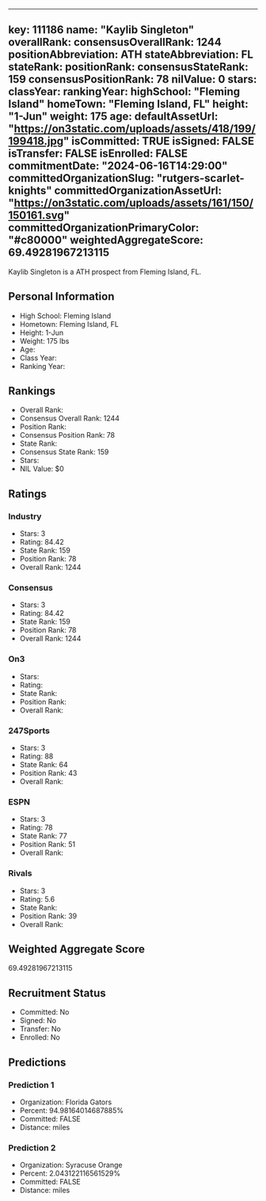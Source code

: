 ---
  key: 111186
  name: "Kaylib Singleton"
  overallRank: 
  consensusOverallRank: 1244
  positionAbbreviation: ATH
  stateAbbreviation: FL
  stateRank: 
  positionRank: 
  consensusStateRank: 159
  consensusPositionRank: 78
  nilValue: 0
  stars: 
  classYear: 
  rankingYear: 
  highSchool: "Fleming Island"
  homeTown: "Fleming Island, FL"
  height: "1-Jun"
  weight: 175
  age: 
  defaultAssetUrl: "https://on3static.com/uploads/assets/418/199/199418.jpg"
  isCommitted: TRUE
  isSigned: FALSE
  isTransfer: FALSE
  isEnrolled: FALSE
  commitmentDate: "2024-06-16T14:29:00"
  committedOrganizationSlug: "rutgers-scarlet-knights"
  committedOrganizationAssetUrl: "https://on3static.com/uploads/assets/161/150/150161.svg"
  committedOrganizationPrimaryColor: "#c80000"
  weightedAggregateScore: 69.49281967213115
  ---
  
  Kaylib Singleton is a ATH prospect from Fleming Island, FL.
  
  ## Personal Information
  - High School: Fleming Island
  - Hometown: Fleming Island, FL
  - Height: 1-Jun
  - Weight: 175 lbs
  - Age: 
  - Class Year: 
  - Ranking Year: 
  
  ## Rankings
  - Overall Rank: 
  - Consensus Overall Rank: 1244
  - Position Rank: 
  - Consensus Position Rank: 78
  - State Rank: 
  - Consensus State Rank: 159
  - Stars: 
  - NIL Value: $0
  
  ## Ratings
  
  ### Industry
  - Stars: 3
  - Rating: 84.42
  - State Rank: 159
  - Position Rank: 78
  - Overall Rank: 1244
  
  ### Consensus
  - Stars: 3
  - Rating: 84.42
  - State Rank: 159
  - Position Rank: 78
  - Overall Rank: 1244
  
  ### On3
  - Stars: 
  - Rating: 
  - State Rank: 
  - Position Rank: 
  - Overall Rank: 
  
  ### 247Sports
  - Stars: 3
  - Rating: 88
  - State Rank: 64
  - Position Rank: 43
  - Overall Rank: 
  
  ### ESPN
  - Stars: 3
  - Rating: 78
  - State Rank: 77
  - Position Rank: 51
  - Overall Rank: 
  
  ### Rivals
  - Stars: 3
  - Rating: 5.6
  - State Rank: 
  - Position Rank: 39
  - Overall Rank: 
  
  ## Weighted Aggregate Score
  69.49281967213115
  
  ## Recruitment Status
  - Committed: No
  - Signed: No
  - Transfer: No
  - Enrolled: No
  
  
  
  ## Predictions
  
  ### Prediction 1
  - Organization: Florida Gators
  - Percent: 94.98164014687885%
  - Committed: FALSE
  - Distance:  miles
  
  ### Prediction 2
  - Organization: Syracuse Orange
  - Percent: 2.043122116561529%
  - Committed: FALSE
  - Distance:  miles
  